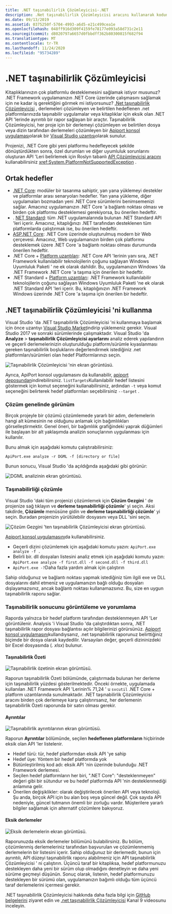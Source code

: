 ```yaml
---
title: .NET taşınabilirlik Çözümleyicisi-.NET
description: .Net taşınabilirlik Çözümleyicisi aracını kullanarak kodunuzun, .NET Core, .NET Standard, UWP ve Xamarin gibi çeşitli .NET uygulamaları arasında nasıl olduğunu değerlendirmek için nasıl kullanılacağı hakkında bilgi edinin.
ms.date: 09/13/2019
ms.assetid: 0375250f-5704-4993-a6d5-e21c499cea1e
ms.openlocfilehash: 048ff916d309f4159fe78177e093a58d731c2e11
ms.sourcegitcommit: d8020797a6657d0fbbdff362b80300815f682f94
ms.translationtype: MT
ms.contentlocale: tr-TR
ms.lasthandoff: 11/24/2020
ms.locfileid: "95734289"
---
```

# <a name="the-net-portability-analyzer"></a>.NET taşınabilirlik Çözümleyicisi

Kitaplıklarınızın çok platformlu desteklemesini sağlamak istiyor musunuz? .NET Framework uygulamanızın .NET Core üzerinde çalışmasını sağlamak için ne kadar iş gerektiğini görmek mi istiyorsunuz? [.Net taşınabilirlik Çözümleyicisi](https://github.com/microsoft/dotnet-apiport) , derlemeleri çözümleyen ve belirtilen hedeflenen .net platformlarınızda taşınabilir uygulamalar veya kitaplıklar için eksik olan .NET API 'lerinde ayrıntılı bir rapor sağlayan bir araçtır. Taşınabilirlik Çözümleyicisi, her proje için bir derlemeyi çözümleyen ve belirtilen dosya veya dizin tarafından derlemeleri çözümleyen bir [Apiport konsol uygulaması](https://aka.ms/apiportdownload)olarak bir [Visual Studio uzantısı](https://marketplace.visualstudio.com/items?itemName=ConnieYau.NETPortabilityAnalyzer)olarak sunulur.

Projenizi, .NET Core gibi yeni platformu hedefleyecek şekilde dönüştürdükten sonra, özel durumları ve diğer uyumluluk sorunlarını oluşturan API 'Leri belirlemek için Roslyn tabanlı [API Çözümleyicisi aracını](api-analyzer.md) kullanabilirsiniz <xref:System.PlatformNotSupportedException> .

## <a name="common-targets"></a>Ortak hedefler

- [.NET Core](../../core/introduction.md): modüler bir tasarıma sahiptir, yan yana yüklemeyi destekler ve platformlar arası senaryoları hedefler. Yan yana yükleme, diğer uygulamaları bozmadan yeni .NET Core sürümlerini benimsemenizi sağlar. Amacınız uygulamanızın .NET Core 'a bağlantı noktası olması ve birden çok platformu desteklemesi gerekiyorsa, bu önerilen hedeftir.
- . [NET Standard](../net-standard.md): tüm .NET uygulamalarında bulunan .NET Standard API 'leri içerir. Amacınız, kitaplığınızı .NET tarafından desteklenen tüm platformlarda çalıştırmak ise, bu önerilen hedeftir.
- [ASP.NET Core](/aspnet/core): .NET Core üzerinde oluşturulmuş modern bir Web çerçevesi. Amacınız, Web uygulamanızın birden çok platformu desteklemek üzere .NET Core 'a bağlantı noktası olması durumunda önerilen hedeftir.
- .NET Core + [Platform uzantıları](../../core/porting/windows-compat-pack.md): .NET Core API 'lerinin yanı sıra, .NET Framework kullanılabilir teknolojilerin çoğunu sağlayan Windows Uyumluluk Paketi ' ne ek olarak dahildir. Bu, uygulamanızın Windows 'da .NET Framework .NET Core 'a taşıma için önerilen bir hedeftir.
- .NET Standard + [Platform uzantıları](../../core/porting/windows-compat-pack.md): .NET Framework kullanılabilir teknolojilerin çoğunu sağlayan Windows Uyumluluk Paketi 'ne ek olarak .NET Standard API 'leri içerir. Bu, kitaplığınızın .NET Framework Windows üzerinde .NET Core 'a taşıma için önerilen bir hedeftir.

## <a name="how-to-use-the-net-portability-analyzer"></a>.NET taşınabilirlik Çözümleyicisi 'ni kullanma

Visual Studio 'da .NET taşınabilirlik Çözümleyicisi 'ni kullanmaya başlamak için önce uzantıyı [Visual Studio Market](https://marketplace.visualstudio.com/items?itemName=ConnieYau.NETPortabilityAnalyzer)indirip yüklemeniz gerekir. Visual Studio 2017 ve sonraki sürümlerinde çalışmaktadır. Visual Studio 'da **Analyze**  >  **taşınabilirlik Çözümleyicisi ayarlarını** analiz ederek yapılandırın ve geçerli derlemelerinizin oluşturulduğu platform/sürümle kıyaslanması gereken taşınabilirlik boşluklarını değerlendirmek istediğiniz .net platformları/sürümleri olan hedef Platformlarınızı seçin.

![Taşınabilirlik Çözümleyicisi 'nin ekran görüntüsü.](./media/portability-analyzer/portability-screenshot.png)

Ayrıca, ApiPort konsol uygulamasını da kullanabilir, [apiport deposundan](https://aka.ms/apiportdownload)indirebilirsiniz. `listTargets`Kullanılabilir hedef listesini göstermek için komut seçeneğini kullanabilirsiniz, ardından `-t` veya komut seçeneğini belirterek hedef platformları seçebilirsiniz `--target` .

### <a name="solution-wide-view"></a>Çözüm genelinde görünüm

Birçok projeyle bir çözümü çözümlemede yararlı bir adım, derlemelerin hangi alt kümesinin ne olduğunu anlamak için bağımlılıkları görselleştirmektir. Genel öneri, bir bağımlılık grafiğindeki yaprak düğümleri ile başlayan bir alt yaklaşımda analizin sonuçlarının uygulanması için kullanılır.

Bunu almak için aşağıdaki komutu çalıştırabilirsiniz:

```console
ApiPort.exe analyze -r DGML -f [directory or file]
```

Bunun sonucu, Visual Studio 'da açıldığında aşağıdaki gibi görünür:

![DGML analizinin ekran görüntüsü.](./media/portability-analyzer/dgml-example.png)

### <a name="analyze-portability"></a>Taşınabilirliği çözümle

Visual Studio 'daki tüm projenizi çözümlemek için **Çözüm Gezgini** ' de projenize sağ tıklayın ve **derleme taşınabilirliği çözümle**' yi seçin. Aksi takdirde, **Çözümle** menüsüne gidin ve **derleme taşınabilirliği çözümle**' yi seçin. Buradan projenizin yürütülebilir dosyasını veya DLL 'sini seçin.

![Çözüm Gezgini 'ten taşınabilirlik Çözümleyicisi ekran görüntüsü.](./media/portability-analyzer/portability-solution-explorer.png)

[Apiport konsol uygulamasını](https://aka.ms/apiportdownload)da kullanabilirsiniz.

- Geçerli dizini çözümlemek için aşağıdaki komutu yazın: `ApiPort.exe analyze -f .`
- Belirli bir. dll dosyaları listesini analiz etmek için aşağıdaki komutu yazın: `ApiPort.exe analyze -f first.dll -f second.dll -f third.dll`
- `ApiPort.exe -?`Daha fazla yardım almak için çalıştırın

Sahip olduğunuz ve bağlantı noktası yapmak istediğiniz tüm ilgili exe ve DLL dosyalarını dahil etmeniz ve uygulamanızın bağlı olduğu dosyaları dışlayamazsınız, ancak bağlantı noktası kullanamazsınız. Bu, size en uygun taşınabilirlik raporu sağlar.

### <a name="view-and-interpret-portability-result"></a>Taşınabilirlik sonucunu görüntüleme ve yorumlama

Raporda yalnızca bir hedef platform tarafından desteklenmeyen API 'Ler görüntülenir.
Analysis 'i Visual Studio 'da çalıştırdıktan sonra, .NET taşınabilirlik rapor dosyası bağlantısı açılır bilgilerinizi görürsünüz. [Apiport konsol uygulamasını](https://aka.ms/apiportdownload)kullandıysanız, .net taşınabilirlik raporunuz belirttiğiniz biçimde bir dosya olarak kaydedilir. Varsayılan değer, geçerli dizininizdeki bir Excel dosyasında (*. xlsx*) bulunur.

#### <a name="portability-summary"></a>Taşınabilirlik Özeti

![Taşınabilirlik özetinin ekran görüntüsü.](./media/portability-analyzer/api-catalog-portablility-summary.png)

Raporun taşınabilirlik Özeti bölümünde, çalıştırmada bulunan her derleme için taşınabilirlik yüzdesi gösterilmektedir. Önceki örnekte, uygulamada kullanılan .NET Framework API 'Lerinin% 71,24 ' u `svcutil` .NET Core + platform uzantılarında sunulmaktadır. .NET taşınabilirlik Çözümleyicisi aracını birden çok derlemeye karşı çalıştırırsanız, her derlemenin taşınabilirlik Özeti raporunda bir satırı olması gerekir.

#### <a name="details"></a>Ayrıntılar

![Taşınabilirlik ayrıntılarının ekran görüntüsü.](./media/portability-analyzer/api-catalog-portablility-details.png)

Raporun **Ayrıntılar** bölümünde, seçilen **hedeflenen platformların** hiçbirinde eksik olan API 'ler listelenir.

- Hedef türü: tür, hedef platformdan eksik API 'ye sahip
- Hedef üye: Yöntem bir hedef platformda yok
- Bütünleştirilmiş kod adı: eksik API 'nin üzerinde bulunduğu .NET Framework derlemesi.
- Seçilen hedef platformların her biri, ".NET Core": "desteklenmeyen" değeri gibi bir sütundur ve bu hedef platformda API 'nin desteklenmediği anlamına gelir.
- Önerilen değişiklikler: olarak değiştirilecek önerilen API veya teknoloji. Şu anda, birçok API için bu alan boş veya güncel değil. Çok sayıda API nedeniyle, güncel tutmanın önemli bir zorluğu vardır. Müşterilere yararlı bilgiler sağlamak için alternatif çözümlere bakıyoruz.

#### <a name="missing-assemblies"></a>Eksik derlemeler

![Eksik derlemelerin ekran görüntüsü.](./media/portability-analyzer/api-catalog-missing-assemblies.png)

Raporunuzda eksik derlemeler bölümünü bulabilirsiniz. Bu bölüm, çözümlenmiş derlemeleriniz tarafından başvurulan ve çözümlenmemiş derlemelerin bir listesini içerir. Sahip olduğunuz bir derlemedir, bunun için ayrıntılı, API düzeyi taşınabilirlik raporu alabilmeniz için API taşınabilirlik Çözümleyicisi ' ni çalıştırın. Üçüncü taraf bir kitaplıksa, hedef platformunuzu destekleyen daha yeni bir sürüm olup olmadığını denetleyin ve daha yeni sürüme geçmeyi düşünün. Sonuç olarak, listenin, hedef platformunuzu destekleyen bir sürümü olan, uygulamanızın bağımlı olduğu tüm üçüncü taraf derlemelerini içermesi gerekir.

.NET taşınabilirlik Çözümleyicisi hakkında daha fazla bilgi için [GitHub belgelerini](https://github.com/Microsoft/dotnet-apiport#documentation) ziyaret edin ve [.net taşınabilirlik Çözümleyicisi](https://channel9.msdn.com/Blogs/Seth-Juarez/A-Brief-Look-at-the-NET-Portability-Analyzer) Kanal 9 videosunu inceleyin.
